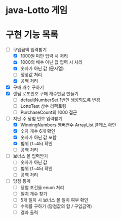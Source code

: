 # java-Lotto 게임

# 구현 기능 목록

- [ ] 구입금액 입력받기
    - [x] 1000원 미만 입력 시 처리
    - [x] 1000의 배수 아닌 값 입력 시 처리
    - [x] 숫자가 아닌 값 (문자열)
    - [ ] 정상값 처리
    - [x] 공백 처리
- [x] 구매 개수 구하기
- [x] 랜덤 로또번호 구매 개수만큼 만들기
    - [ ] defaultNumberSet 1번만 생성되도록 변경
    - [ ] LottoTest 상수 리팩토링
    - [ ] PurchaseCount의 1000 접근
- [ ] 지난 주 당첨 번호 입력받기
    - [x] WinningNumbers 멤버변수 ArrayList 클래스 확인
    - [x] 숫자 개수 6개 확인
    - [x] 숫자가 아닌 값 포함
    - [x] 범위 (1~45) 확인
    - [ ] 공백 처리
- [ ] 보너스 볼 입력받기
    - [ ] 숫자가 아닌 값
    - [ ] 범위 (1~45) 확인
    - [ ] 공백 처리
- [ ] 당첨 통계
    - [ ] 당첨 조건을 enum 처리
    - [ ] 일치 개수 찾기
    - [ ] 5개 일치 시 보너스 볼 일치 여부 확인
    - [ ] 수익률 구하기 (당첨값의 합 / 구입금액)
    - [ ] 결과 출력
